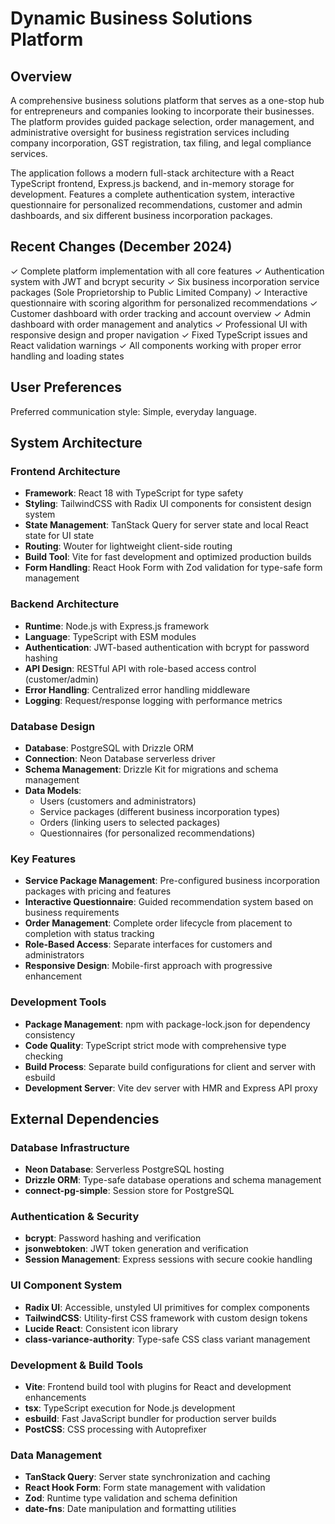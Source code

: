 # Dynamic Business Solutions Platform

## Overview

A comprehensive business solutions platform that serves as a one-stop hub for entrepreneurs and companies looking to incorporate their businesses. The platform provides guided package selection, order management, and administrative oversight for business registration services including company incorporation, GST registration, tax filing, and legal compliance services.

The application follows a modern full-stack architecture with a React TypeScript frontend, Express.js backend, and in-memory storage for development. Features a complete authentication system, interactive questionnaire for personalized recommendations, customer and admin dashboards, and six different business incorporation packages.

## Recent Changes (December 2024)

✓ Complete platform implementation with all core features
✓ Authentication system with JWT and bcrypt security
✓ Six business incorporation service packages (Sole Proprietorship to Public Limited Company)
✓ Interactive questionnaire with scoring algorithm for personalized recommendations
✓ Customer dashboard with order tracking and account overview
✓ Admin dashboard with order management and analytics
✓ Professional UI with responsive design and proper navigation
✓ Fixed TypeScript issues and React validation warnings
✓ All components working with proper error handling and loading states

## User Preferences

Preferred communication style: Simple, everyday language.

## System Architecture

### Frontend Architecture
- **Framework**: React 18 with TypeScript for type safety
- **Styling**: TailwindCSS with Radix UI components for consistent design system
- **State Management**: TanStack Query for server state and local React state for UI state
- **Routing**: Wouter for lightweight client-side routing
- **Build Tool**: Vite for fast development and optimized production builds
- **Form Handling**: React Hook Form with Zod validation for type-safe form management

### Backend Architecture
- **Runtime**: Node.js with Express.js framework
- **Language**: TypeScript with ESM modules
- **Authentication**: JWT-based authentication with bcrypt for password hashing
- **API Design**: RESTful API with role-based access control (customer/admin)
- **Error Handling**: Centralized error handling middleware
- **Logging**: Request/response logging with performance metrics

### Database Design
- **Database**: PostgreSQL with Drizzle ORM
- **Connection**: Neon Database serverless driver
- **Schema Management**: Drizzle Kit for migrations and schema management
- **Data Models**: 
  - Users (customers and administrators)
  - Service packages (different business incorporation types)
  - Orders (linking users to selected packages)
  - Questionnaires (for personalized recommendations)

### Key Features
- **Service Package Management**: Pre-configured business incorporation packages with pricing and features
- **Interactive Questionnaire**: Guided recommendation system based on business requirements
- **Order Management**: Complete order lifecycle from placement to completion with status tracking
- **Role-Based Access**: Separate interfaces for customers and administrators
- **Responsive Design**: Mobile-first approach with progressive enhancement

### Development Tools
- **Package Management**: npm with package-lock.json for dependency consistency
- **Code Quality**: TypeScript strict mode with comprehensive type checking
- **Build Process**: Separate build configurations for client and server with esbuild
- **Development Server**: Vite dev server with HMR and Express API proxy

## External Dependencies

### Database Infrastructure
- **Neon Database**: Serverless PostgreSQL hosting
- **Drizzle ORM**: Type-safe database operations and schema management
- **connect-pg-simple**: Session store for PostgreSQL

### Authentication & Security
- **bcrypt**: Password hashing and verification
- **jsonwebtoken**: JWT token generation and verification
- **Session Management**: Express sessions with secure cookie handling

### UI Component System
- **Radix UI**: Accessible, unstyled UI primitives for complex components
- **TailwindCSS**: Utility-first CSS framework with custom design tokens
- **Lucide React**: Consistent icon library
- **class-variance-authority**: Type-safe CSS class variant management

### Development & Build Tools
- **Vite**: Frontend build tool with plugins for React and development enhancements
- **tsx**: TypeScript execution for Node.js development
- **esbuild**: Fast JavaScript bundler for production server builds
- **PostCSS**: CSS processing with Autoprefixer

### Data Management
- **TanStack Query**: Server state synchronization and caching
- **React Hook Form**: Form state management with validation
- **Zod**: Runtime type validation and schema definition
- **date-fns**: Date manipulation and formatting utilities